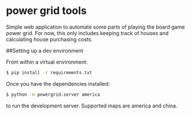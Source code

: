 power grid tools
================

Simple web application to automate some parts of playing the board game power grid.
For now, this only includes keeping track of houses and calculating house purchasing costs.

##Setting up a dev environment

From within a virtual environment:

```bash
$ pip install -r requirements.txt
```

Once you have the dependencies installed:

```bash
$ python -m powergrid.server america
```

to run the development server. Supported maps are america and china.

